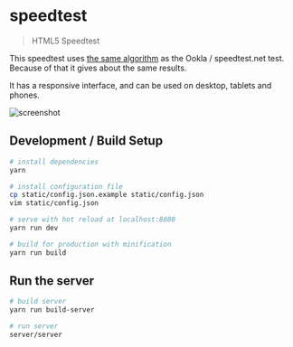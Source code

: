 # speedtest

> HTML5 Speedtest

This speedtest uses [the same algorithm](blob/master/doc/algorithm.md) as the Ookla / speedtest.net test. Because of that it gives about the same results.

It has a responsive interface, and can be used on desktop, tablets and phones.

![screenshot](https://cloud.githubusercontent.com/assets/6455542/22569035/6288b92a-e996-11e6-92a6-20ff57676e13.png)

## Development / Build Setup

``` bash
# install dependencies
yarn

# install configuration file
cp static/config.json.example static/config.json
vim static/config.json

# serve with hot reload at localhost:8080
yarn run dev

# build for production with minification
yarn run build
```

## Run the server
``` bash
# build server
yarn run build-server

# run server
server/server
```

